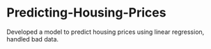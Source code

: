 # Predicting-Housing-Prices
 Developed a model to predict housing prices using linear regression, handled bad data.

